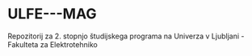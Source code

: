 # ULFE---MAG
Repozitorij za 2. stopnjo študijskega programa na Univerza v Ljubljani - Fakulteta za Elektrotehniko
